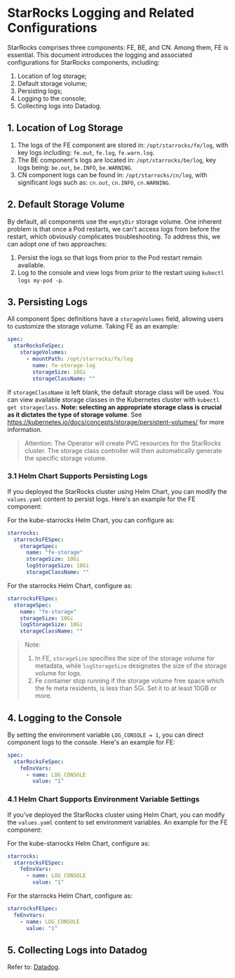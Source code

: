 # StarRocks Logging and Related Configurations

StarRocks comprises three components: FE, BE, and CN. Among them, FE is essential. This document introduces the logging
and associated configurations for StarRocks components, including:

1. Location of log storage;
2. Default storage volume;
3. Persisting logs;
4. Logging to the console;
5. Collecting logs into Datadog.

## 1. Location of Log Storage

1. The logs of the FE component are stored in: `/opt/starrocks/fe/log`, with key logs
   including: `fe.out`, `fe.log`, `fe.warn.log`.
2. The BE component's logs are located in: `/opt/starrocks/be/log`, key logs being: `be.out`, `be.INFO`, `be.WARNING`.
3. CN component logs can be found in: `/opt/starrocks/cn/log`, with significant logs such
   as: `cn.out`, `cn.INFO`, `cn.WARNING`.

## 2. Default Storage Volume

By default, all components use the `emptyDir` storage volume. One inherent problem is that once a Pod restarts, we can't
access logs from before the restart, which obviously complicates troubleshooting. To address this, we can adopt one of
two approaches:

1. Persist the logs so that logs from prior to the Pod restart remain available.
2. Log to the console and view logs from prior to the restart using `kubectl logs my-pod -p`.

## 3. Persisting Logs

All component Spec definitions have a `storageVolumes` field, allowing users to customize the storage volume. Taking FE
as an example:

```yaml
spec:
  starRocksFeSpec:
    storageVolumes:
      - mountPath: /opt/starrocks/fe/log
        name: fe-storage-log
        storageSize: 10Gi
        storageClassName: ""
```

If `storageClassName` is left blank, the default storage class will be used. You can view available storage classes in
the Kubernetes cluster with `kubectl get storageclass`. **Note: selecting an appropriate storage class is crucial as it
dictates the type of storage volume**. See https://kubernetes.io/docs/concepts/storage/persistent-volumes/ for more
information.

> Attention: The Operator will create PVC resources for the StarRocks cluster. The storage class controller will then
> automatically generate the specific storage volume.

### 3.1 Helm Chart Supports Persisting Logs

If you deployed the StarRocks cluster using Helm Chart, you can modify the `values.yaml` content to persist logs. Here's
an example for the FE component:

For the kube-starrocks Helm Chart, you can configure as:

```yaml
starrocks:
  starrocksFESpec:
    storageSpec:
      name: "fe-storage"
      storageSize: 10Gi
      logStorageSize: 10Gi
      storageClassName: ""
```

For the starrocks Helm Chart, configure as:

```yaml
starrocksFESpec:
  storageSpec:
    name: "fe-storage"
    storageSize: 10Gi
    logStorageSize: 10Gi
    storageClassName: ""
```

> Note:
> 1. In FE, `storageSize` specifies the size of the storage volume for metadata, while `logStorageSize` designates the
     size of the storage volume for logs.
> 2. Fe container stop running if the storage volume free space which the fe meta residents, is less than 5Gi. Set it to
     at least 10GB or more.

## 4. Logging to the Console

By setting the environment variable `LOG_CONSOLE = 1`, you can direct component logs to the console. Here's an example
for FE:

```yaml
spec:
  starRocksFeSpec:
    feEnvVars:
      - name: LOG_CONSOLE
        value: "1"
```

### 4.1 Helm Chart Supports Environment Variable Settings

If you've deployed the StarRocks cluster using Helm Chart, you can modify the `values.yaml` content to set environment
variables. An example for the FE component:

For the kube-starrocks Helm Chart, configure as:

```yaml
starrocks:
  starrocksFESpec:
    feEnvVars:
      - name: LOG_CONSOLE
        value: "1"
```

For the starrocks Helm Chart, configure as:

```yaml
starrocksFESpec:
  feEnvVars:
    - name: LOG_CONSOLE
      value: "1"
```

## 5. Collecting Logs into Datadog

Refer to: [Datadog](../integration/integration-with-datadog.md).
